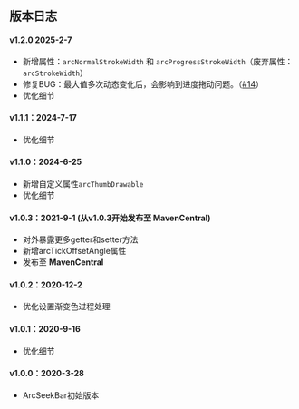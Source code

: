 ## 版本日志

#### v1.2.0 2025-2-7
*  新增属性：`arcNormalStrokeWidth` 和 `arcProgressStrokeWidth`（废弃属性：`arcStrokeWidth`）
*  修复BUG：最大值多次动态变化后，会影响到进度拖动问题。（[#14](https://github.com/jenly1314/ArcSeekBar/issues/14)）
*  优化细节

#### v1.1.1：2024-7-17
*  优化细节

#### v1.1.0：2024-6-25
*  新增自定义属性`arcThumbDrawable`
*  优化细节

#### v1.0.3：2021-9-1 (从v1.0.3开始发布至 MavenCentral)
*  对外暴露更多getter和setter方法
*  新增arcTickOffsetAngle属性
*  发布至 **MavenCentral**

#### v1.0.2：2020-12-2
*  优化设置渐变色过程处理

#### v1.0.1：2020-9-16
*  优化细节

#### v1.0.0：2020-3-28
*  ArcSeekBar初始版本
